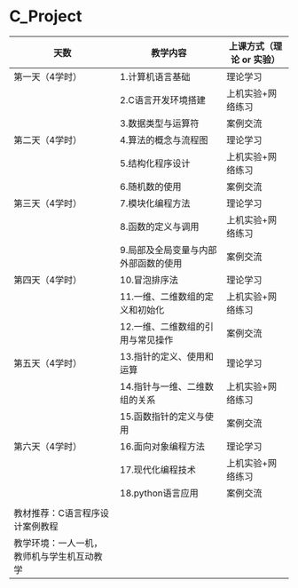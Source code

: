 # C_Project

| 天数                                       | 教学内容                             | 上课方式（理论 or 实验） |
| ------------------------------------------ | ------------------------------------ | ------------------------ |
| 第一天（4学时）                            | 1.计算机语言基础                     | 理论学习                 |
|                                            | 2.C语言开发环境搭建                  | 上机实验+网络练习        |
|                                            | 3.数据类型与运算符                   | 案例交流                 |
| 第二天（4学时）                            | 4.算法的概念与流程图                 | 理论学习                 |
|                                            | 5.结构化程序设计                     | 上机实验+网络练习        |
|                                            | 6.随机数的使用                       | 案例交流                 |
| 第三天（4学时）                            | 7.模块化编程方法                     | 理论学习                 |
|                                            | 8.函数的定义与调用                   | 上机实验+网络练习        |
|                                            | 9.局部及全局变量与内部外部函数的使用 | 案例交流                 |
| 第四天（4学时）                            | 10.冒泡排序法                        | 理论学习                 |
|                                            | 11.一维、二维数组的定义和初始化      | 上机实验+网络练习        |
|                                            | 12.一维、二维数组的引用与常见操作    | 案例交流                 |
| 第五天（4学时）                            | 13.指针的定义、使用和运算            | 理论学习                 |
|                                            | 14.指针与一维、二维数组的关系        | 上机实验+网络练习        |
|                                            | 15.函数指针的定义与使用              | 案例交流                 |
| 第六天（4学时）                            | 16.面向对象编程方法                  | 理论学习                 |
|                                            | 17.现代化编程技术                    | 上机实验+网络练习        |
|                                            | 18.python语言应用                    | 案例交流                 |
|                                            |                                      |                          |
| 教材推荐：C语言程序设计案例教程            |                                      |                          |
| 教学环境：一人一机，教师机与学生机互动教学 |                                      |                          |
